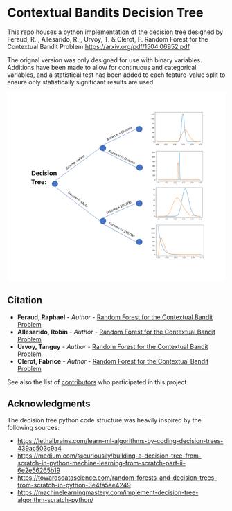 # Contextual Bandits Decision Tree

This repo houses a python implementation of the decision tree designed by
Feraud, R. , Allesarido, R. , Urvoy, T. & Clerot, F.
Random Forest for the Contextual Bandit Problem
https://arxiv.org/pdf/1504.06952.pdf

The orignal version was only designed for use with binary variables.
Additions have been made to allow for continuous and categorical variables,
and a statistical test has been added to each feature-value split to ensure only statistically significant results are used.


![](decision_tree.png)


## Citation
* **Feraud, Raphael** - *Author* - [Random Forest for the Contextual Bandit Problem](https://arxiv.org/pdf/1504.06952.pdf)
* **Allesarido, Robin** - *Author* - [Random Forest for the Contextual Bandit Problem](https://arxiv.org/pdf/1504.06952.pdf)
* **Urvoy, Tanguy** - *Author* - [Random Forest for the Contextual Bandit Problem](https://arxiv.org/pdf/1504.06952.pdf)
* **Clerot, Fabrice** - *Author* - [Random Forest for the Contextual Bandit Problem](https://arxiv.org/pdf/1504.06952.pdf)

See also the list of [contributors](https://github.com/your/project/contributors) who participated in this project.

## Acknowledgments
The decision tree python code structure was heavily inspired by the following sources:

* https://lethalbrains.com/learn-ml-algorithms-by-coding-decision-trees-439ac503c9a4
* https://medium.com/@curiousily/building-a-decision-tree-from-scratch-in-python-machine-learning-from-scratch-part-ii-6e2e56265b19
* https://towardsdatascience.com/random-forests-and-decision-trees-from-scratch-in-python-3e4fa5ae4249
* https://machinelearningmastery.com/implement-decision-tree-algorithm-scratch-python/
